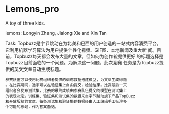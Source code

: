 # Lemons_pro
A toy of three kids.

lemons: Longyin Zhang, Jialong Xie and Xin Tan

Task:
    Topbuzz是字节跳动在为北美和巴西的用户创造的一站式内容消费平台，
    它利用机器学习算法为用户提供个性化视频、GIF图、本地新闻及重大新
    闻。目前，Topbuzz每天都会发布大量的文章，但如何为创作者提供更好
    的标题选择是Topbuzz目前面临的一个问题。为解决这一问题，此次竞赛
    任务是为Topbuzz提供的英文文章自动生成标题。

    参赛队伍可以使用比赛组织者提供的训练数据搭建模型，为文章生成标题
    。在比赛期间，选手可以在验证集上自由提交，检验结果。比赛最后一天
    组织者会发布测试集，比赛的最终成绩由参赛队伍提交的模型在测试集上
    的表现决定。训练集、验证集和测试集的数据来自字节跳动旗下产品TopBuzz
    和开放版权的文章。每条测试集和验证集的数据经由人工编辑手工标注多
    个可能的标题，作为答案备选。

